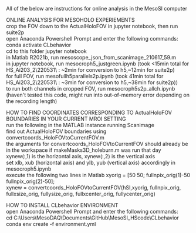 All of the below are instructions for online analysis in the MesoSI computer  
  
ONLINE ANALYSIS FOR MESOHOLO EXPERIEMENTS  
crop the FOV down to the ActualHoloFOV in jupyter notebook, then run suite2p  
open Anaconda Powershell Prompt and enter the following commands:  
conda activate CLbehavior  
cd to this folder
jupyter notebook  
in Matlab R2021b, run mesoscope_json_from_scanimage_210617_59.m  
in jupyter notebook, run mesocroph5_justgreen.ipynb  (took <15min total for HS_Ai203_2\220531\ : ~2min for conversion to h5,~12min for suite2p)  
for full FOV, run mesofullh5parallels2p.ipynb (took 41min total for HS_Ai203_2\220531\ : ~3min for conversion to h5,~38min for suite2p))  
to run both channels in cropped FOV, run mesocroph5s2p_allch.ipynb (haven't tested this code, might run into out-of-memory error depending on the recording length)  
  
HOW TO FIND COORDINATES CORRESPONDING TO ActualHoloFOV  BOUNDARIES IN YOUR CURRENT MROI SETTING  
run the following in the MATLAB instance running Scanimage  
find out ActualHoloFOV boundaries using convertcoords_HoloFOVtoCurrentFOV.m  
the arguments for convertcoords_HoloFOVtoCurrentFOV should already be in the workspace if makeMasks3D_holeburn.m was run that day  
xynew(:,1) is the horizontal axis, xynew(:,2) is the vertical axis  
set xlb, xub (horizontal axis) and ylb, yub (vertical axis) accordingly in mesocroph5.ipynb  
execute the following two lines in Matlab
    xyorig = [50 50; fullnpix_orig(1)-50 fullnpix_orig(2)-50];  
    xynew = convertcoords_HoloFOVtoCurrentFOV(hSI,xyorig, fullnpix_orig, fullxsize_orig, fullysize_orig, fullxcenter_orig, fullycenter_orig)  
  
HOW TO INSTALL CLbehavior ENVIRONMENT  
open Anaconda Powershell Prompt and enter the following commands:  
cd C:\Users\MesoDAQ\Documents\GitHub\MesoSI_HScode\CLbehavior  
conda env create -f environment.yml  
